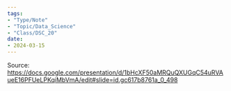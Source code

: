 ```yaml
---
tags:
- "Type/Note"
- "Topic/Data_Science"
- "Class/DSC_20"
date:
- 2024-03-15
---
```


Source: https://docs.google.com/presentation/d/1bHcXF50aMRQuQXUGqC54uRVAueE16PFUeLPKqiMbVmA/edit#slide=id.gc617b8761a_0_498
